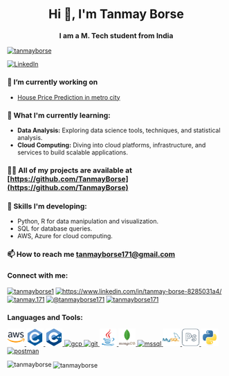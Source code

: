 <h1 align="center">Hi 👋, I'm Tanmay Borse</h1>
<h3 align="center">I am a M. Tech student from India</h3>

<p align="left"> <a href="https://github.com/ryo-ma/github-profile-trophy"><img src="https://github-profile-trophy.vercel.app/?username=tanmayborse&theme=onedark" alt="tanmayborse" /></a> </p>

<p align="left"><a href="https://www.linkedin.com/in/tanmay-borse-8285031a4/" target="blank"><img src="https://img.shields.io/badge/-LinkedIn-blue?style=for-the-badge&logo=Linkedin&logoColor=white" alt="LinkedIn" /></a></p>

### 🔭 I’m currently working on 
  - [House Price Prediction in metro city](https://github.com/TanmayBorse/price-project)

### 🌱 What I'm currently learning:
  -  **Data Analysis:** Exploring data science tools, techniques, and statistical analysis.
  -  **Cloud Computing:** Diving into cloud platforms, infrastructure, and services to build scalable applications.

### 👨‍💻 All of my projects are available at [https://github.com/TanmayBorse](https://github.com/TanmayBorse)

### 🚀 Skills I'm developing:
- Python, R for data manipulation and visualization.
- SQL for database queries.
- AWS, Azure for cloud computing.

### 📫 How to reach me **tanmayborse171@gmail.com**

<h3 align="left">Connect with me:</h3>
<p align="left">
<a href="https://twitter.com/tanmayborse1" target="blank"><img align="center" src="https://raw.githubusercontent.com/rahuldkjain/github-profile-readme-generator/master/src/images/icons/Social/twitter.svg" alt="tanmayborse1" height="30" width="40" /></a>
<a href="https://www.linkedin.com/in/tanmay-borse-8285031a4/" target="blank"><img align="center" src="https://raw.githubusercontent.com/rahuldkjain/github-profile-readme-generator/master/src/images/icons/Social/linked-in-alt.svg" alt="https://www.linkedin.com/in/tanmay-borse-8285031a4/" height="30" width="40" /></a>
<a href="https://instagram.com/tanmay.171" target="blank"><img align="center" src="https://raw.githubusercontent.com/rahuldkjain/github-profile-readme-generator/master/src/images/icons/Social/instagram.svg" alt="tanmay.171" height="30" width="40" /></a>
<a href="https://medium.com/@tanmayborse171" target="blank"><img align="center" src="https://raw.githubusercontent.com/rahuldkjain/github-profile-readme-generator/master/src/images/icons/Social/medium.svg" alt="@tanmayborse171" height="30" width="40" /></a>
<a href="https://www.leetcode.com/tanmayborse171" target="blank"><img align="center" src="https://raw.githubusercontent.com/rahuldkjain/github-profile-readme-generator/master/src/images/icons/Social/leet-code.svg" alt="tanmayborse171" height="30" width="40" /></a>
</p>

<h3 align="left">Languages and Tools:</h3>
<p align="left"> <a href="https://aws.amazon.com" target="_blank" rel="noreferrer"> <img src="https://raw.githubusercontent.com/devicons/devicon/master/icons/amazonwebservices/amazonwebservices-original-wordmark.svg" alt="aws" width="40" height="40"/> </a> <a href="https://www.cprogramming.com/" target="_blank" rel="noreferrer"> <img src="https://raw.githubusercontent.com/devicons/devicon/master/icons/c/c-original.svg" alt="c" width="40" height="40"/> </a> <a href="https://www.w3schools.com/cpp/" target="_blank" rel="noreferrer"> <img src="https://raw.githubusercontent.com/devicons/devicon/master/icons/cplusplus/cplusplus-original.svg" alt="cplusplus" width="40" height="40"/> </a> <a href="https://cloud.google.com" target="_blank" rel="noreferrer"> <img src="https://www.vectorlogo.zone/logos/google_cloud/google_cloud-icon.svg" alt="gcp" width="40" height="40"/> </a> <a href="https://git-scm.com/" target="_blank" rel="noreferrer"> <img src="https://www.vectorlogo.zone/logos/git-scm/git-scm-icon.svg" alt="git" width="40" height="40"/> </a> <a href="https://www.java.com" target="_blank" rel="noreferrer"> <img src="https://raw.githubusercontent.com/devicons/devicon/master/icons/java/java-original.svg" alt="java" width="40" height="40"/> </a> <a href="https://www.mongodb.com/" target="_blank" rel="noreferrer"> <img src="https://raw.githubusercontent.com/devicons/devicon/master/icons/mongodb/mongodb-original-wordmark.svg" alt="mongodb" width="40" height="40"/> </a> <a href="https://www.microsoft.com/en-us/sql-server" target="_blank" rel="noreferrer"> <img src="https://www.svgrepo.com/show/303229/microsoft-sql-server-logo.svg" alt="mssql" width="40" height="40"/> </a> <a href="https://www.mysql.com/" target="_blank" rel="noreferrer"> <img src="https://raw.githubusercontent.com/devicons/devicon/master/icons/mysql/mysql-original-wordmark.svg" alt="mysql" width="40" height="40"/> </a> <a href="https://www.photoshop.com/en" target="_blank" rel="noreferrer"> <img src="https://raw.githubusercontent.com/devicons/devicon/master/icons/photoshop/photoshop-line.svg" alt="photoshop" width="40" height="40"/> </a> <a href="https://www.python.org" target="_blank" rel="noreferrer"> <img src="https://raw.githubusercontent.com/devicons/devicon/master/icons/python/python-original.svg" alt="python" width="40" height="40"/>
<a href="https://www.postman.com/" target="_blank" rel="noreferrer"><img src="https://www.vectorlogo.zone/logos/getpostman/getpostman-icon.svg" alt="postman" width="40" height="40"/></a>
</a> </p>

<p><img align="left" src="https://github-readme-stats.vercel.app/api/top-langs?username=tanmayborse&show_icons=true&locale=en&layout=compact" alt="tanmayborse" /></p>

<p>&nbsp;<img align="center" src="https://github-readme-stats.vercel.app/api?username=tanmayborse&show_icons=true&locale=en" alt="tanmayborse" /></p>
